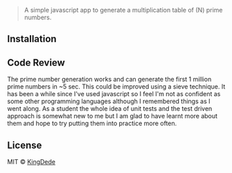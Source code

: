 > A simple javascript app to generate a multiplication table of (N) prime numbers.

## Installation


## Code Review
The prime number generation works and can generate the first 1 million prime numbers in ~5 sec. This could be improved using a sieve technique. It has been a while since I've used javascript so I feel I'm not as confident as some other programming languages although I remembered things as I went along. As a student the whole idea of unit tests and the test driven approach is somewhat new to me but I am glad to have learnt more about them and hope to try putting them into practice more often.  




## License

MIT © [KingDede]()
